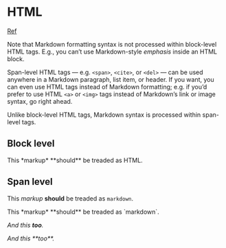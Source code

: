 # HTML

[Ref](https://daringfireball.net/projects/markdown/syntax#html)

Note that Markdown formatting syntax is not processed within block-level HTML tags.
E.g., you can’t use Markdown-style *emphasis* inside an HTML block.

Span-level HTML tags — e.g. `<span>`, `<cite>`, or `<del>` — can be used anywhere in a Markdown paragraph,
list item, or header. If you want, you can even use HTML tags instead of Markdown formatting;
e.g. if you’d prefer to use HTML `<a>` or `<img>` tags instead of Markdown’s link or image syntax,
go right ahead.

Unlike block-level HTML tags, Markdown syntax is processed within span-level tags.

## Block level

<div>
This *markup* **should** be treaded as <codeph>HTML</codeph>.
</div>

## Span level

<span>This *markup* **should** be treaded as `markdown`.</span>

<span>
This *markup* **should** be treaded as `markdown`.
</span>

<i>And this **too**.</i>

<i>
And this **too**.
</i>


